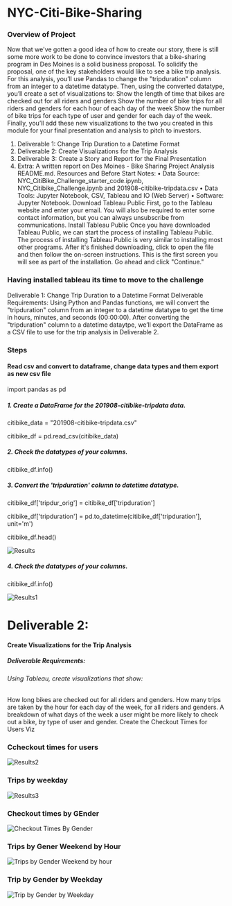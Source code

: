 # NYC-Citi-Bike-Sharing

### Overview of Project

Now that we've gotten a good idea of how to create our story, there is still some more work to be done to convince investors that a bike-sharing program in Des Moines is a solid business proposal. To solidify the proposal, one of the key stakeholders would like to see a bike trip analysis.
For this analysis, you’ll use Pandas to change the "tripduration" column from an integer to a datetime datatype. Then, using the converted datatype, you’ll create a set of visualizations to:
Show the length of time that bikes are checked out for all riders and genders Show the number of bike trips for all riders and genders for each hour of each day of the week Show the number of bike trips for each type of user and gender for each day of the week. Finally, you’ll add these new visualizations to the two you created in this module for your final presentation and analysis to pitch to investors.
1.	Deliverable 1: Change Trip Duration to a Datetime Format
2.	Deliverable 2: Create Visualizations for the Trip Analysis
3.	Deliverable 3: Create a Story and Report for the Final Presentation
4.	Extra: A written report on Des Moines - Bike Sharing Project Analysis README.md.
Resources and Before Start Notes:
•	Data Source: NYC_CitiBike_Challenge_starter_code.ipynb, NYC_Citibike_Challenge.ipynb and 201908-citibike-tripdata.csv
•	Data Tools: Jupyter Notebook, CSV, Tableau and IO (Web Server)
•	Software: Jupyter Notebook.
Download Tableau Public
First, go to the Tableau website and enter your email. You will also be required to enter some contact information, but you can always unsubscribe from communications.
Install Tableau Public
Once you have downloaded Tableau Public, we can start the process of installing Tableau Public. The process of installing Tableau Public is very similar to installing most other programs.
After it's finished downloading, click to open the file and then follow the on-screen instructions. This is the first screen you will see as part of the installation. Go ahead and click "Continue."

### Having installed tableau its time to move to the challenge

Deliverable 1:
Change Trip Duration to a Datetime Format
Deliverable Requirements:
Using Python and Pandas functions, we will convert the "tripduration" column from an integer to a datetime datatype to get the time in hours, minutes, and seconds (00:00:00). After converting the "tripduration" column to a datetime dataytpe, we’ll export the DataFrame as a CSV file to use for the trip analysis in Deliverable 2.

### Steps

#### Read csv and convert to dataframe, change data types and them export as new csv file

import pandas as pd

##### 1. Create a DataFrame for the 201908-citibike-tripdata data. 

citibike_data = "201908-citibike-tripdata.csv"

citibike_df = pd.read_csv(citibike_data)

##### 2. Check the datatypes of your columns. 

citibike_df.info()

##### 3. Convert the 'tripduration' column to datetime datatype.

citibike_df['tripdur_orig'] = citibike_df['tripduration']

citibike_df['tripduration'] = pd.to_datetime(citibike_df['tripduration'], unit='m')

citibike_df.head()

![Results](https://user-images.githubusercontent.com/57301554/120095281-be266680-c0ea-11eb-9b06-dd5d381d89e7.PNG)

##### 4. Check the datatypes of your columns. 

citibike_df.info()

![Results1](https://user-images.githubusercontent.com/57301554/120095284-c1215700-c0ea-11eb-9f7b-d3dcd064f17c.PNG)

# Deliverable 2:

#### Create Visualizations for the Trip Analysis
##### Deliverable Requirements:
###### Using Tableau, create visualizations that show:

How long bikes are checked out for all riders and genders.
How many trips are taken by the hour for each day of the week, for all riders and genders.
A breakdown of what days of the week a user might be more likely to check out a bike, by type of user and gender.
Create the Checkout Times for Users Viz

### Ccheckout times for users

![Results2](https://user-images.githubusercontent.com/57301554/120095285-c41c4780-c0ea-11eb-85e9-d3cfb7827470.PNG)

### Trips by weekday

![Results3](https://user-images.githubusercontent.com/57301554/120095288-c7173800-c0ea-11eb-8acb-f1addee2a5b5.PNG)

### Checkout times by GEnder

![Checkout Times By Gender](https://user-images.githubusercontent.com/57301554/120095593-5cff9280-c0ec-11eb-8a5e-bf149493a73f.PNG)

### Trips by Gener Weekend by Hour

![Trips by Gender Weekend by hour](https://user-images.githubusercontent.com/57301554/120095598-64bf3700-c0ec-11eb-9301-9e195dc9c63f.PNG)

### Trip by Gender by Weekday

![Trip by Gender by Weekday](https://user-images.githubusercontent.com/57301554/120095600-6ab51800-c0ec-11eb-8e4d-8f1590921bb0.PNG)






 












